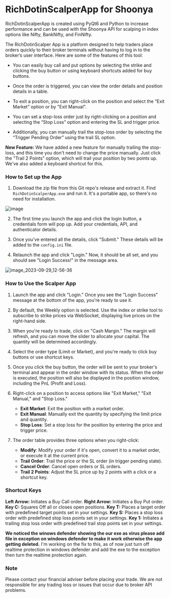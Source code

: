 # RichDotinScalperApp for Shoonya

RichDotinScalperApp is created using PyQt6 and Python to increase performance and can be used with the Shoonya API for scalping in index options like Nifty, BankNifty, and FinNifty.

The RichDotinScalper App is a platform designed to help traders place orders quickly to their broker terminals without having to log in to the broker’s user interface. Here are some of the features of this tool:

- You can easily buy call and put options by selecting the strike and clicking the buy button or using keyboard shortcuts added for buy buttons.

- Once the order is triggered, you can view the order details and position details in a table.

- To exit a position, you can right-click on the position and select the “Exit Market” option or by "Exit Manual".

- You can set a stop-loss order just by right-clicking on a position and selecting the “Stop Loss” option and entering the SL and trigger price.

- Additionally, you can manually trail the stop-loss order by selecting the “Trigger Pending Order” using the trail SL option.

**New Feature:** We have added a new feature for manually trailing the stop-loss, and this time you don't need to change the price manually. Just click the "Trail 2 Points" option, which will trail your position by two points up. We've also added a keyboard shortcut for this.

### How to Set up the App

1. Download the zip file from this Git repo's release and extract it. Find `RichDotinScalperApp.exe` and run it. It's a portable app, so there's no need for installation.

![image](https://github.com/suresh-n/RichDotinScalperApp1/assets/17276643/f015c498-48ea-4304-a135-00232a6e6abd)

2. The first time you launch the app and click the login button, a credentials form will pop up. Add your credentials, API, and authenticator details.

3. Once you've entered all the details, click "Submit." These details will be added to the `config.ini` file.

4. Relaunch the app and click "Login." Now, it should be all set, and you should see "Login Success!" in the message area.

![image_2023-09-29_12-56-36](https://github.com/suresh-n/RichDotinScalperApp1/assets/17276643/6d3d0d1e-3117-434a-9031-2aa503e1088b)

### How to Use the Scalper App

1. Launch the app and click "Login." Once you see the "Login Success" message at the bottom of the app, you're ready to use it.

2. By default, the Weekly option is selected. Use the index or strike tool to subscribe to strike prices via WebSocket, displaying live prices on the right-hand side.

3. When you're ready to trade, click on "Cash Margin." The margin will refresh, and you can move the slider to allocate your capital. The quantity will be determined accordingly.

4. Select the order type (Limit or Market), and you're ready to click buy buttons or use shortcut keys.

5. Once you click the buy button, the order will be sent to your broker's terminal and appear in the order window with its status. When the order is executed, the position will also be displayed in the position window, including the PnL (Profit and Loss).

6. Right-click on a position to access options like "Exit Market," "Exit Manual," and "Stop Loss."

   - **Exit Market**: Exit the position with a market order.
   - **Exit Manual**: Manually exit the quantity by specifying the limit price and quantity.
   - **Stop Loss**: Set a stop loss for the position by entering the price and trigger price.

7. The order table provides three options when you right-click:

   - **Modify**: Modify your order if it's open, convert it to a market order, or execute it at the current price.
   - **Trail Order**: Trail the price or the SL order (in trigger pending state).
   - **Cancel Order**: Cancel open orders or SL orders.
   - **Trail 2 Points**: Adjust the SL price up by 2 points with a click or a shortcut key.

### Shortcut Keys 

**Left Arrow:** Initiates a Buy Call order.
**Right Arrow:** Initiates a Buy Put order.
**Key C:** Squares Off all or closes open positions.
**Key T:** Places a target order with predefined target points set in your settings.
**Key S:** Places a stop loss order with predefined stop loss points set in your settings.
**Key 1:** Initiates a trailing stop loss order with predefined trail stop points set in your settings.

**We noticed the winows defender showing the our exe as virus please add file in exception on windows defender to make it work otherwise the app getting deleted.**
I'm working on the fix to this, as of now just turn off realtime protection in windows defender and add the exe to the exception then turn the realtime protection again.  

### Note
Please contact your financial adviser before placing your trade. We are not responsible for any trading loss or issues that occur due to broker API problems.

